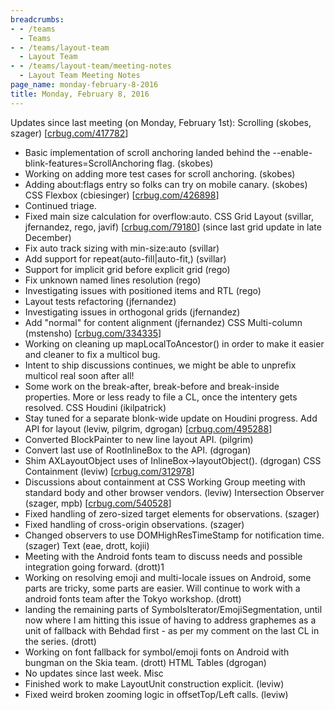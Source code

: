 ```yaml
---
breadcrumbs:
- - /teams
  - Teams
- - /teams/layout-team
  - Layout Team
- - /teams/layout-team/meeting-notes
  - Layout Team Meeting Notes
page_name: monday-february-8-2016
title: Monday, February 8, 2016
---
```


Updates since last meeting (on Monday, February 1st):
Scrolling (skobes, szager) \[[crbug.com/417782](http://crbug.com/417782)\]
- Basic implementation of scroll anchoring landed behind the
--enable-blink-features=ScrollAnchoring flag. (skobes)
- Working on adding more test cases for scroll anchoring. (skobes)
- Adding about:flags entry so folks can try on mobile canary. (skobes)
CSS Flexbox (cbiesinger) \[[crbug.com/426898](http://crbug.com/426898)\]
- Continued triage.
- Fixed main size calculation for overflow:auto.
CSS Grid Layout (svillar, jfernandez, rego, javif)
\[[crbug.com/79180](http://crbug.com/79180)\]
(since last grid update in late December)
- Fix auto track sizing with min-size:auto (svillar)
- Add support for repeat(auto-fill|auto-fit,) (svillar)
- Support for implicit grid before explicit grid (rego)
- Fix unknown named lines resolution (rego)
- Investigating issues with positioned items and RTL (rego)
- Layout tests refactoring (jfernandez)
- Investigating issues in orthogonal grids (jfernandez)
- Add "normal" for content alignment (jfernandez)
CSS Multi-column (mstensho) \[[crbug.com/334335](http://crbug.com/334335)\]
- Working on cleaning up mapLocalToAncestor() in order to make it easier
and cleaner to fix a multicol bug.
- Intent to ship discussions continues, we might be able to unprefix
multicol real soon after all!
- Some work on the break-after, break-before and break-inside
properties. More or less ready to file a CL, once the intentery gets
resolved.
CSS Houdini (ikilpatrick)
- Stay tuned for a separate blonk-wide update on Houdini progress.
Add API for layout (leviw, pilgrim, dgrogan)
\[[crbug.com/495288](http://crbug.com/495288)\]
- Converted BlockPainter to new line layout API. (pilgrim)
- Convert last use of RootInlineBox to the API. (dgrogan)
- Shim AXLayoutObject uses of InlineBox-&gt;layoutObject(). (dgrogan)
CSS Containment (leviw) \[[crbug.com/312978](http://crbug.com/312978)\]
- Discussions about containment at CSS Working Group meeting with
standard body and other browser vendors. (leviw)
Intersection Observer (szager, mpb)
\[[crbug.com/540528](http://crbug.com/540528)\]
- Fixed handling of zero-sized target elements for observations.
(szager)
- Fixed handling of cross-origin observations. (szager)
- Changed observers to use DOMHighResTimeStamp for notification time.
(szager)
Text (eae, drott, kojii)
- Meeting with the Android fonts team to discuss needs and possible
integration going forward. (drott)1
- Working on resolving emoji and multi-locale issues on Android, some
parts are tricky, some parts are easier. Will continue to work with a
android fonts team after the Tokyo workshop. (drott)
- landing the remaining parts of SymbolsIterator/EmojiSegmentation,
until now where I am hitting this issue of having to address graphemes
as a unit of fallback with Behdad first - as per my comment on the
last CL in the series. (drott)
- Working on font fallback for symbol/emoji fonts on Android with
bungman on the Skia team. (drott)
HTML Tables (dgrogan)
- No updates since last week.
Misc
- Finished work to make LayoutUnit construction explicit. (leviw)
- Fixed weird broken zooming logic in offsetTop/Left calls. (leviw)